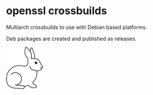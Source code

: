 # openssl crossbuilds

Multiarch crossbuilds to use with Debian based platforms.

Deb packages are created and published as releases.

[<img alt="Follow the white rabbit" width="100px" src="white-rabbit.png" />](https://github.com/userdocs/libtorrent-crossbuild)
